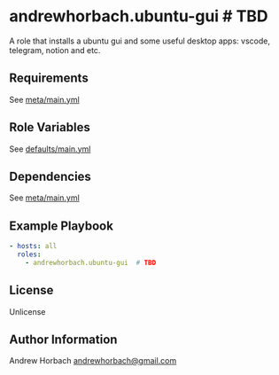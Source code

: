 andrewhorbach.ubuntu-gui  # TBD
=========

A role that installs a ubuntu gui and some useful desktop apps: vscode, telegram, notion and etc.

Requirements
------------

See [meta/main.yml](meta/main.yml)

Role Variables
--------------

See [defaults/main.yml](defaults/main.yml)

Dependencies
------------

See [meta/main.yml](meta/main.yml)

Example Playbook
----------------

```yml
- hosts: all
  roles:
    - andrewhorbach.ubuntu-gui  # TBD
```

License
-------

Unlicense

Author Information
------------------

Andrew Horbach <andrewhorbach@gmail.com>
